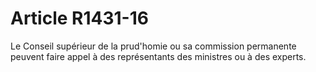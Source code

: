 # Article R1431-16

  
Le Conseil supérieur de la prud'homie ou sa commission permanente peuvent faire appel à des représentants des ministres ou à des experts.